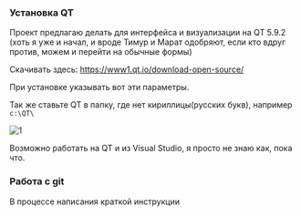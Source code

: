 ### Установка QT
Проект предлагаю делать для интерфейса и визуализации на QT 5.9.2 (хоть я уже и начал, и вроде Тимур и Марат одобряют, если кто вдруг против, можем и перейти на обычные формы) 

Скачивать здесь:
<a>https://www1.qt.io/download-open-source/</a>

При установке указывать вот эти параметры.

Так же ставьте QT в папку, где нет кириллицы(русских букв), например `c:\QT\`

![1](/uploads/ccbaa886297d4235abaeba88aac7b997/1.PNG)

Возможно работать на QT и из Visual Studio, я просто не знаю как, пока что.

### Работа с git

В процессе написания краткой инструкции